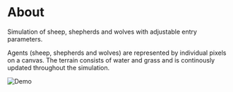 About
=====

Simulation of sheep, shepherds and wolves with adjustable entry parameters. 

Agents (sheep, shepherds and wolves) are represented by individual pixels on a canvas. The terrain consists of water and grass and is continously updated throughout the simulation.

![Demo](demo.gif)
